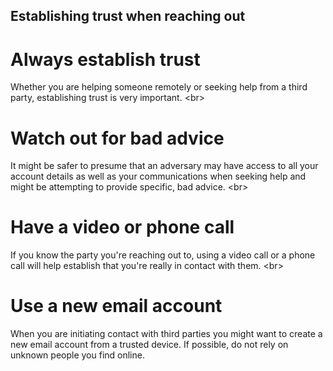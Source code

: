 
## Establishing trust when reaching out

# Always establish trust
Whether you are helping someone remotely or seeking help from a third party, establishing trust is very important.
&lt;br&gt;
# Watch out for bad advice
It might be safer to presume that an adversary may have access to all your account details as well as your communications when seeking help and might be attempting to provide specific, bad advice.
&lt;br&gt;
# Have a video or phone call
If you know the party you&#39;re reaching out to, using a video call or a phone call will help establish that you&#39;re really in contact with them.
&lt;br&gt;
# Use a new email account
When you are initiating contact with third parties you might want to create a new email account from a trusted device. If possible, do not rely on unknown people you find online.
